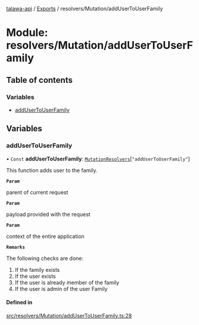 [talawa-api](../README.md) / [Exports](../modules.md) / resolvers/Mutation/addUserToUserFamily

# Module: resolvers/Mutation/addUserToUserFamily

## Table of contents

### Variables

- [addUserToUserFamily](resolvers_Mutation_addUserToUserFamily.md#addusertouserfamily)

## Variables

### addUserToUserFamily

• `Const` **addUserToUserFamily**: [`MutationResolvers`](types_generatedGraphQLTypes.md#mutationresolvers)[``"addUserToUserFamily"``]

This function adds user to the family.

**`Param`**

parent of current request

**`Param`**

payload provided with the request

**`Param`**

context of the entire application

**`Remarks`**

The following checks are done:
1. If the family exists
2. If the user exists
3. If the user is already member of the family
4. If the user is admin of the user Family

#### Defined in

[src/resolvers/Mutation/addUserToUserFamily.ts:28](https://github.com/PalisadoesFoundation/talawa-api/blob/e919df4/src/resolvers/Mutation/addUserToUserFamily.ts#L28)
